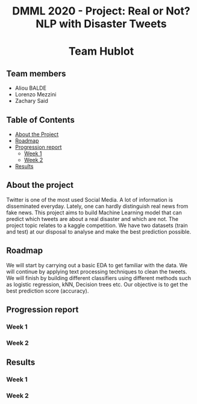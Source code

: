 <h1 align="center">DMML 2020 - Project: Real or Not? NLP with Disaster Tweets</h1>
<h1 align="center"> Team Hublot</h1>

## Team members

- Aliou BALDE
- Lorenzo Mezzini
- Zachary Said

<!-- TABLE OF CONTENTS -->
## Table of Contents

* [About the Project](#about-the-project)
* [Roadmap](#Roadmap)
* [Progression report](#Tasks)
  * [Week 1](#Week-1)
  * [Week 2](#Week-2)
* [Results](#Results)



<!-- About the project-->
## About the project
Twitter is one of the most used Social Media. A lot of information is disseminated everyday. Lately, one can hardly distinguish real news from fake news. 
This project aims to build Machine Learning model that can predict which tweets are about a real disaster and which are not. 
The project topic relates to a kaggle competition. We have two datasets (train and test) at our disposal to analyse and make the best prediction possible.

<!-- Roadmap -->
## Roadmap
We will start by carrying out a basic EDA to get familiar with the data. We will continue by applying text processing techniques to clean the tweets. We will finish by building different classifiers using different methods such as logistic regression, kNN, Decision trees etc. 
Our objective is to get the best prediction score (accuracy). 
<!-- Progression report -->
## Progression report 

### Week 1

### Week 2

<!-- Results -->
## Results 

### Week 1

### Week 2
